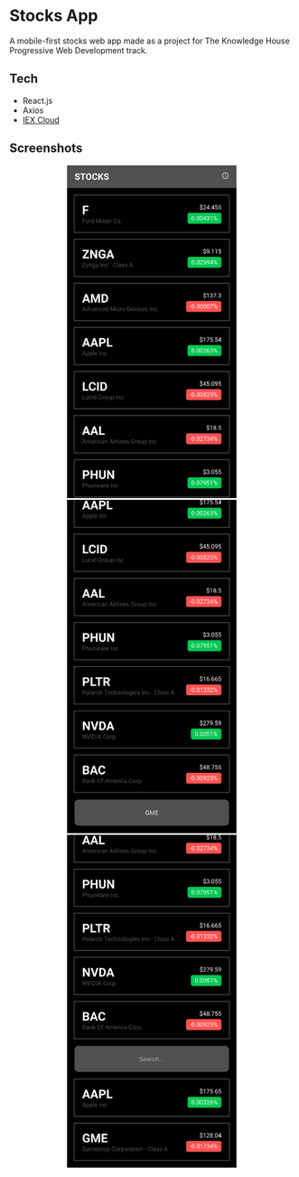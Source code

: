 # Stocks App

A mobile-first stocks web app made as a project for The Knowledge House Progressive Web Development track.

## Tech
- React.js
- Axios
- [IEX Cloud](https://iexcloud.io/)

## Screenshots

<p align="center">
  <img src="./assets/home.png/" width="300">
  <img src="./assets/search.png/" width="300">
  <img src="./assets/results.png/" width="300">
</p>
